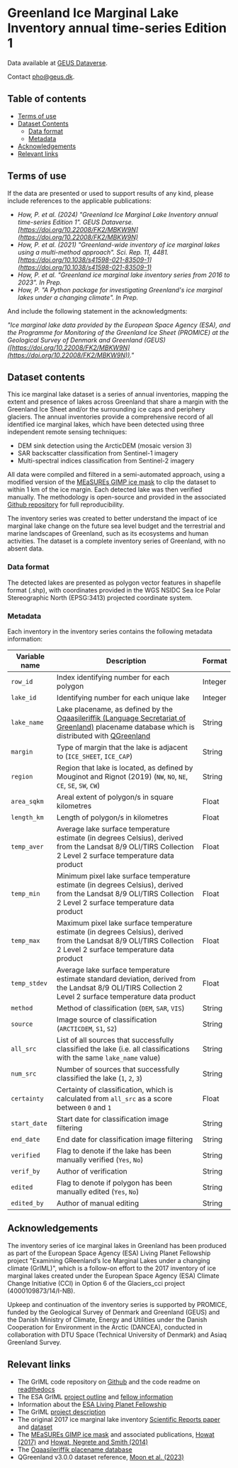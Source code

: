 # Greenland Ice Marginal Lake Inventory annual time-series Edition 1

Data available at [GEUS Dataverse](https://doi.org/10.22008/FK2/MBKW9N).

Contact [pho@geus.dk](mailto:pho@geus.dk).

## Table of contents

- [Terms of use](#terms-of-use)
- [Dataset Contents](#dataset-contents)
	+ [Data format](#data-format)
	+ [Metadata](#metadata)
- [Acknowledgements](#acknowledgements)
- [Relevant links](#relevant-links)

## Terms of use

If the data are presented or used to support results of any kind, please include references to the applicable publications:

- *How, P. et al. (2024) "Greenland Ice Marginal Lake Inventory annual time-series Edition 1". GEUS Dataverse. [https://doi.org/10.22008/FK2/MBKW9N](https://doi.org/10.22008/FK2/MBKW9N)*
- *How, P. et al. (2021) "Greenland-wide inventory of ice marginal lakes using a multi-method approach". Sci. Rep. 11, 4481. [https://doi.org/10.1038/s41598-021-83509-1](https://doi.org/10.1038/s41598-021-83509-1)*
- *How, P. et al. "Greenland ice marginal lake inventory series from 2016 to 2023". In Prep.*
- *How, P. "A Python package for investigating Greenland's ice marginal lakes under a changing climate". In Prep.*

And include the following statement in the acknowledgments:

*"Ice marginal lake data provided by the European Space Agency (ESA), and the Programme for Monitoring of the Greenland Ice Sheet (PROMICE) at the Geological Survey of Denmark and Greenland (GEUS) ([https://doi.org/10.22008/FK2/MBKW9N](https://doi.org/10.22008/FK2/MBKW9N))."*

## Dataset contents

This ice marginal lake dataset is a series of annual inventories, mapping the extent and presence of lakes across Greenland that share a margin with the Greenland Ice Sheet and/or the surrounding ice caps and periphery glaciers. The annual inventories provide a comprehensive record of all identified ice marginal lakes, which have been detected using three independent remote sensing techniques:

- DEM sink detection using the ArcticDEM (mosaic version 3)
- SAR backscatter classification from Sentinel-1 imagery
- Multi-spectral indices classification from Sentinel-2 imagery

All data were compiled and filtered in a semi-automated approach, using a modified version of the [MEaSUREs GIMP ice mask](https://nsidc.org/data/NSIDC-0714/versions/1) to clip the dataset to within 1 km of the ice margin. Each detected lake was then verified manually. The methodology is open-source and provided in the associated [Github repository](https://github.com/GEUS-Glaciology-and-Climate/GrIML) for full reproducibility.

The inventory series was created to better understand the impact of ice marginal lake change on the future sea level budget and the terrestrial and marine landscapes of Greenland, such as its ecosystems and human activities. The dataset is a complete inventory series of Greenland, with no absent data.

### Data format

The detected lakes are presented as polygon vector features in shapefile format (.shp), with coordinates provided in the WGS NSIDC Sea Ice Polar Stereographic North (EPSG:3413) projected coordinate system.

### Metadata

Each inventory in the inventory series contains the following metadata information:

| Variable name       | Description         | Format | 
|---------------------|---------------------|---------|
| `row_id`  	| Index identifying number for each polygon   | Integer  |
| `lake_id` 	| Identifying number for each unique lake  	| Integer  |
| `lake_name`| Lake placename, as defined by the [Oqaasileriffik (Language Secretariat of Greenland)](https://oqaasileriffik.gl) placename database which is distributed with [QGreenland](https://qgreenland.org/)  | String   |
| `margin`	| Type of margin that the lake is adjacent to (`ICE_SHEET`, `ICE_CAP`)   | String |
| `region`	| Region that lake is located, as defined by Mouginot and Rignot (2019) (`NW`, `NO`, `NE`, `CE`, `SE`, `SW`, `CW`)       	| String |
| `area_sqkm`	| Areal extent of polygon/s in square kilometres  | Float |
| `length_km`	| Length of polygon/s in kilometres         		| Float |
| `temp_aver`	| Average lake surface temperature estimate (in degrees Celsius), derived from the Landsat 8/9 OLI/TIRS Collection 2 Level 2 surface temperature data product  | Float |
| `temp_min`	| Minimum pixel lake surface temperature estimate (in degrees Celsius), derived from the Landsat 8/9 OLI/TIRS Collection 2 Level 2 surface temperature data product  | Float |
| `temp_max`	| Maximum pixel lake surface temperature estimate (in degrees Celsius), derived from the Landsat 8/9 OLI/TIRS Collection 2 Level 2 surface temperature data product  | Float |
| `temp_stdev`	| Average lake surface temperature estimate standard deviation, derived from the Landsat 8/9 OLI/TIRS Collection 2 Level 2 surface temperature data product  | Float |
| `method`		| Method of classification (`DEM`, `SAR`, `VIS`)  | String |
| `source`     | Image source of classification (`ARCTICDEM`, `S1`, `S2`)    | String  |
| `all_src`     | List of all sources that successfully classified the lake (i.e. all classifications with the same `lake_name` value)  | String         |
| `num_src`          | Number of sources that successfully classified the lake (`1`, `2`, `3`)     | String | 
| `certainty`     | Certainty of classification, which is calculated from `all_src` as a score between `0` and `1`          | Float | -                             |
| `start_date` | Start date for classification image filtering 	| String  |
| `end_date` 	| End date for classification image filtering     | String |
| `verified` | Flag to denote if the lake has been manually verified (`Yes`, `No`)   | String |
| `verif_by`  | Author of verification | String  |
| `edited`  | Flag to denote if polygon has been manually edited (`Yes`, `No`)  | String   |
| `edited_by` | Author of manual editing   | String  |

## Acknowledgements

The inventory series of ice marginal lakes in Greenland has been produced as part of the European Space Agency (ESA) Living Planet Fellowship project "Examining GReenland’s Ice Marginal Lakes under a changing climate (GrIML)", which is a follow-on effort to the 2017 inventory of ice marginal lakes created under the European Space Agency (ESA) Climate Change Initiative (CCI) in Option 6 of the Glaciers_cci project (4000109873/14/I-NB). 

Upkeep and continuation of the inventory series is supported by PROMICE, funded by the Geological Survey of Denmark and Greenland (GEUS) and the Danish Ministry of Climate, Energy and Utilities under the Danish Cooperation for Environment in the Arctic (DANCEA), conducted in collaboration with DTU Space (Technical University of Denmark) and Asiaq Greenland Survey.

## Relevant links

- The GrIML code repository on [Github](https://github.com/GEUS-Glaciology-and-Climate/GrIML) and the code readme on [readthedocs](https://griml.readthedocs.io)
- The ESA GrIML [project outline](https://eo4society.esa.int/projects/griml/) and [fellow information](https://eo4society.esa.int/lpf/penelope-how/)
- Information about the [ESA Living Planet Fellowship](https://eo4society.esa.int/communities/scientists/living-planet-fellowship/)
- The GrIML [project description](https://pennyhow.github.io/blog/investigating-griml/)
- The original 2017 ice marginal lake inventory [Scientific Reports paper](https://www.nature.com/articles/s41598-021-83509-1) and [dataset](https://catalogue.ceda.ac.uk/uuid/7ea7540135f441369716ef867d217519)
- The [MEaSUREs GIMP ice mask](https://nsidc.org/data/NSIDC-0714/versions/1) and associated publications, [Howat (2017)](https://doi.org/10.5067/B8X58MQBFUPA) and [Howat, Negrete and Smith (2014)](https://doi.org/10.5194/tc-8-1509-2014)
- The [Oqaasileriffik placename database](https://asiaq.maps.arcgis.com/apps/View/index.html?appid=c5c7d9d52a264980a24911d7d33914b5)
- QGreenland v3.0.0 dataset reference, [Moon et al. (2023)](https://doi.org/10.5281/zenodo.12823307)
